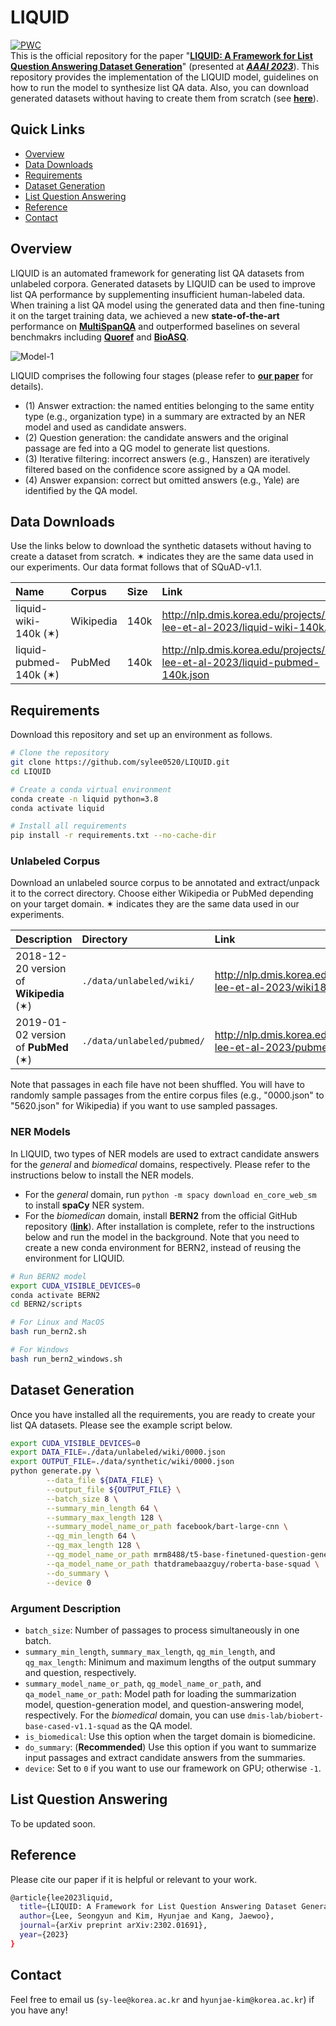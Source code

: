 # LIQUID
[![PWC](https://img.shields.io/endpoint.svg?url=https://paperswithcode.com/badge/liquid-a-framework-for-list-question/question-answering-on-multispanqa)](https://paperswithcode.com/sota/question-answering-on-multispanqa?p=liquid-a-framework-for-list-question) <br>
This is the official repository for the paper "[**LIQUID: A Framework for List Question Answering Dataset Generation**](https://arxiv.org/abs/2302.01691)" (presented at [***AAAI 2023***](https://aaai.org/Conferences/AAAI-23/)). This repository provides the implementation of the LIQUID model, guidelines on how to run the model to synthesize list QA data. Also, you can download generated datasets without having to create them from scratch (see **[here](#data-downloads)**).


## Quick Links

* [Overview](#overview)
* [Data Downloads](#data-downloads)
* [Requirements](#requirements)
* [Dataset Generation](#dataset-generation)
* [List Question Answering](#list-question-answering)
* [Reference](#reference)
* [Contact](#contact)

## Overview

LIQUID is an automated framework for generating list QA datasets from unlabeled corpora. Generated datasets by LIQUID can be used to improve list QA performance by supplementing insufficient human-labeled data. When training a list QA model using the generated data and then fine-tuning it on the target training data, we achieved a new **state-of-the-art** performance on **[MultiSpanQA](https://multi-span.github.io/)** and outperformed baselines on several benchmakrs including **[Quoref](https://arxiv.org/abs/1908.05803)** and **[BioASQ](http://bioasq.org/)**.

![Model-1](https://user-images.githubusercontent.com/72010172/185115620-3dbd69cd-5e37-4da0-acd6-e9dfb9ab0021.png)

LIQUID comprises the following four stages (please refer to **[our paper](https://arxiv.org/abs/2302.01691)** for details).

* (1) Answer extraction: the named entities belonging to the same entity type (e.g., organization type) in a summary are extracted by an NER model and used as candidate answers. 
* (2) Question generation: the candidate answers and the original passage are fed into a QG model to generate list questions. 
* (3) Iterative filtering: incorrect answers (e.g., Hanszen) are iteratively filtered based on the confidence score assigned by a QA model. 
* (4) Answer expansion: correct but omitted answers (e.g., Yale) are identified by the QA model.

## Data Downloads

Use the links below to download the synthetic datasets without having to create a dataset from scratch. ✶ indicates they are the same data used in our experiments. Our data format follows that of SQuAD-v1.1.

|              Name              | Corpus | Size | Link |
|:----------------------------------|:--------|:--------|:--------|
| liquid-wiki-140k (✶) | Wikipedia | 140k | http://nlp.dmis.korea.edu/projects/liquid-lee-et-al-2023/liquid-wiki-140k.json |
| liquid-pubmed-140k (✶) | PubMed | 140k | http://nlp.dmis.korea.edu/projects/liquid-lee-et-al-2023/liquid-pubmed-140k.json |

## Requirements

Download this repository and set up an environment as follows.

```bash
# Clone the repository
git clone https://github.com/sylee0520/LIQUID.git
cd LIQUID

# Create a conda virtual environment
conda create -n liquid python=3.8
conda activate liquid

# Install all requirements
pip install -r requirements.txt --no-cache-dir
```

### Unlabeled Corpus

Download an unlabeled source corpus to be annotated and extract/unpack it to the correct directory. Choose either Wikipedia or PubMed depending on your target domain. ✶ indicates they are the same data used in our experiments.

|              Description              | Directory | Link |
|:----------------------------------|:--------|:--------|
| 2018-12-20 version of **Wikipedia** (✶) | `./data/unlabeled/wiki/` | http://nlp.dmis.korea.edu/projects/liquid-lee-et-al-2023/wiki181220.zip |
| 2019-01-02 version of **PubMed** (✶) | `./data/unlabeled/pubmed/` | http://nlp.dmis.korea.edu/projects/liquid-lee-et-al-2023/pubmed190102.zip |

Note that passages in each file have not been shuffled. You will have to randomly sample passages from the entire corpus files (e.g., "0000.json" to "5620.json" for Wikipedia) if you want to use sampled passages.

### NER Models

In LIQUID, two types of NER models are used to extract candidate answers for the *general* and *biomedical* domains, respectively. Please refer to the instructions below to install the NER models.

* For the *general* domain, run `python -m spacy download en_core_web_sm` to install **spaCy** NER system.
* For the *biomedican* domain, install **BERN2** from the official GitHub repository (**[link](https://github.com/dmis-lab/BERN2)**). After installation is complete, refer to the instructions below and run the model in the background. Note that you need to create a new conda environment for BERN2, instead of reusing the environment for LIQUID.

```bash
# Run BERN2 model
export CUDA_VISIBLE_DEVICES=0
conda activate BERN2
cd BERN2/scripts

# For Linux and MacOS
bash run_bern2.sh

# For Windows
bash run_bern2_windows.sh
```

## Dataset Generation

Once you have installed all the requirements, you are ready to create your list QA datasets. Please see the example script below. 

```bash
export CUDA_VISIBLE_DEVICES=0
export DATA_FILE=./data/unlabeled/wiki/0000.json
export OUTPUT_FILE=./data/synthetic/wiki/0000.json
python generate.py \
    	--data_file ${DATA_FILE} \
    	--output_file ${OUTPUT_FILE} \
    	--batch_size 8 \
    	--summary_min_length 64 \
    	--summary_max_length 128 \
    	--summary_model_name_or_path facebook/bart-large-cnn \
    	--qg_min_length 64 \
    	--qg_max_length 128 \
    	--qg_model_name_or_path mrm8488/t5-base-finetuned-question-generation-ap \
    	--qa_model_name_or_path thatdramebaazguy/roberta-base-squad \
    	--do_summary \
    	--device 0
```

### Argument Description
- `batch_size`: Number of passages to process simultaneously in one batch.
- `summary_min_length`, `summary_max_length`, `qg_min_length`, and `qg_max_length`: Minimum and maximum lengths of the output summary and question, respectively.
- `summary_model_name_or_path`, `qg_model_name_or_path`, and `qa_model_name_or_path`: Model path for loading the summarization model, question-generation model, and question-answering model, respectively. For the *biomedical* domain, you can use `dmis-lab/biobert-base-cased-v1.1-squad` as the QA model.
- `is_biomedical`: Use this option when the target domain is biomedicine.
- `do_summary`: (**Recommended**) Use this option if you want to summarize input passages and extract candidate answers from the summaries.
- `device`: Set to `0` if you want to use our framework on GPU; otherwise `-1`.

## List Question Answering

To be updated soon.


## Reference
Please cite our paper if it is helpful or relevant to your work.

```bash
@article{lee2023liquid,
  title={LIQUID: A Framework for List Question Answering Dataset Generation},
  author={Lee, Seongyun and Kim, Hyunjae and Kang, Jaewoo},
  journal={arXiv preprint arXiv:2302.01691},
  year={2023}
}
```

## Contact
Feel free to email us (`sy-lee@korea.ac.kr` and `hyunjae-kim@korea.ac.kr`) if you have any!
